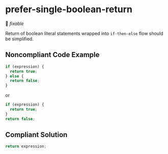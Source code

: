 # prefer-single-boolean-return

:wrench: *fixable*

Return of boolean literal statements wrapped into `if-then-else` flow should be simplified.

## Noncompliant Code Example

```javascript
if (expression) {
  return true;
} else {
  return false;
}
```

or

```javascript
if (expression) {
  return true;
}
return false;
```

## Compliant Solution

```javascript
return expression;
```
